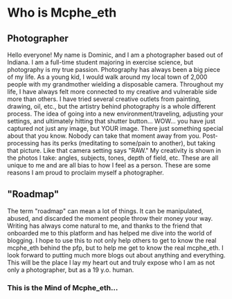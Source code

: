 # Who is Mcphe_eth

## Photographer
Hello everyone! My name is Dominic, and I am a photographer based out of Indiana. I am a full-time student majoring in exercise science, but photography is my true passion. 
Photography has always been a big piece of my life. As a young kid, I would walk around my local town of 2,000 people with my grandmother wielding a disposable camera. 
Throughout my life, I have always felt more connected to my creative and vulnerable side more than others. 
I have tried several creative outlets from painting, drawing, oil, etc., but the artistry behind photography is a whole different process.
The idea of going into a new environment/traveling, adjusting your settings, and ultimately hitting that shutter button... WOW...
you have just captured not just any image, but YOUR image. There just something special about that you know. Nobody can take that moment away from you. 
Post-processing has its perks (meditating to some/pain to another), but taking that picture. Like that camera setting says "RAW."
My creativity is shown in the photos I take: angles, subjects, tones, depth of field, etc. These are all unique to me and are all bias to how I feel as a person. 
These are some reasons I am proud to proclaim myself a photographer. 

## "Roadmap"
The term "roadmap" can mean a lot of things. It can be manipulated, abused, and discarded the moment people throw their money your way. 
Writing has always come natural to me, and thanks to the friend that onboarded me to this platform and has helped me dive into the world of blogging.
I hope to use this to not only help others to get to know the real mcphe_eth behind the pfp, but to help me get to know the real mcphe_eth. 
I look forward to putting much more blogs out about anything and everything. 
This will be the place I lay my heart out and truly expose who I am as not only a photographer, but as a 19 y.o. human. 

### This is the Mind of Mcphe_eth...
